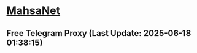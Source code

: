 
# [MahsaNet](https://t.me/mahsa_net)
## Free Telegram Proxy (Last Update: 2025-06-18 01:38:15)

    